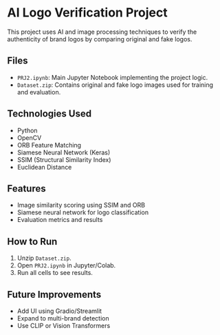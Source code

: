 # AI Logo Verification Project 

This project uses AI and image processing techniques to verify the authenticity of brand logos by comparing original and fake logos.

## Files

- `PRJ2.ipynb`: Main Jupyter Notebook implementing the project logic.
- `Dataset.zip`: Contains original and fake logo images used for training and evaluation.

## Technologies Used

- Python
- OpenCV
- ORB Feature Matching
- Siamese Neural Network (Keras)
- SSIM (Structural Similarity Index)
- Euclidean Distance

## Features

- Image similarity scoring using SSIM and ORB
- Siamese neural network for logo classification
- Evaluation metrics and results

## How to Run

1. Unzip `Dataset.zip`.
2. Open `PRJ2.ipynb` in Jupyter/Colab.
3. Run all cells to see results.

## Future Improvements

- Add UI using Gradio/Streamlit
- Expand to multi-brand detection
- Use CLIP or Vision Transformers
 
